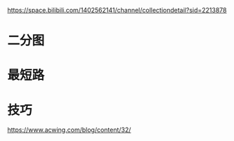 https://space.bilibili.com/1402562141/channel/collectiondetail?sid=2213878

# 二分图

# 最短路

# 技巧

https://www.acwing.com/blog/content/32/
